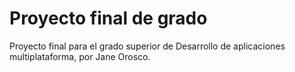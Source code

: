 # Proyecto final de grado
Proyecto final para el grado superior de Desarrollo de aplicaciones multiplataforma, por Jane Orosco.
